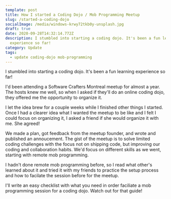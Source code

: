 ```yaml
---
template: post
title: How I started a Coding Dojo / Mob Programming Meetup
slug: /started-a-coding-dojo
socialImage: /media/windows-krwy72tkb0y-unsplash.jpg
draft: true
date: 2020-09-28T14:32:14.772Z
description: I stumbled into starting a coding dojo. It's been a fun learning
  experience so far!
category: Update
tags:
  - update coding-dojo mob-programming
---
```

I stumbled into starting a coding dojo. It's been a fun learning experience so far!

I'd been attending a Software Crafters Montreal meetup for almost a year. The hosts knew me well, so when I asked if they'll do an online coding dojo, they offered me the opportunity to organize it.

I let the idea brew for a couple weeks while I finished other things I started. Once I had a clearer idea what I wanted the meetup to be like and I felt I could focus on organizing it, I asked a friend if she would organize it with me. She agreed!

We made a plan, got feedback from the meetup founder, and wrote and published an annoucement.
The gist of the meetup is to solve limited coding challenges with the focus not on shipping code, but improving our coding and collaboration habits. We'd focus on different skills as we went, starting with remote mob programming.

I hadn't done remote mob programming before, so I read what other's learned about it and tried it with my friends to practice the setup process and how to facilate the session before for the meetup.

I'll write an easy checklist with what you need in order faciliate a mob programming session for a coding dojo. Watch out for that guide!